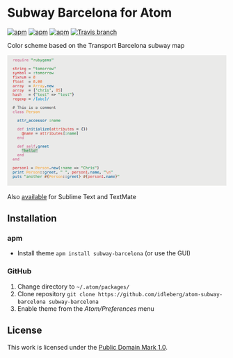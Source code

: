 # Subway Barcelona for Atom

[![apm](https://img.shields.io/apm/l/subway-barcelona.svg?style=flat-square)](https://atom.io/themes/subway-barcelona)
[![apm](https://img.shields.io/apm/v/subway-barcelona.svg?style=flat-square)](https://atom.io/themes/subway-barcelona)
[![apm](https://img.shields.io/apm/dm/subway-barcelona.svg?style=flat-square)](https://atom.io/themes/subway-barcelona)
[![Travis branch](https://img.shields.io/travis/idleberg/atom-subway-barcelona/master.svg?style=flat-square)](https://travis-ci.org/idleberg/atom-subway-barcelona)

Color scheme based on the Transport Barcelona subway map

![Screenshot](https://raw.githubusercontent.com/idleberg/atom-subway-barcelona/master/preview.png)

Also [available](https://github.com/idleberg/Subway.tmTheme) for Sublime Text and TextMate

## Installation

### apm

* Install theme `apm install subway-barcelona` (or use the GUI)

### GitHub

1. Change directory to `~/.atom/packages/`
2. Clone repository `git clone https://github.com/idleberg/atom-subway-barcelona subway-barcelona`
3. Enable theme from the *Atom/Preferences* menu

## License

This work is licensed under the [Public Domain Mark 1.0](LICENSE.md).